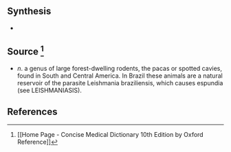 ## Synthesis
- 
## Source [^1]
- $n$. a genus of large forest-dwelling rodents, the pacas or spotted cavies, found in South and Central America. In Brazil these animals are a natural reservoir of the parasite Leishmania braziliensis, which causes espundia (see LEISHMANIASIS).
## References

[^1]: [[Home Page - Concise Medical Dictionary 10th Edition by Oxford Reference]]